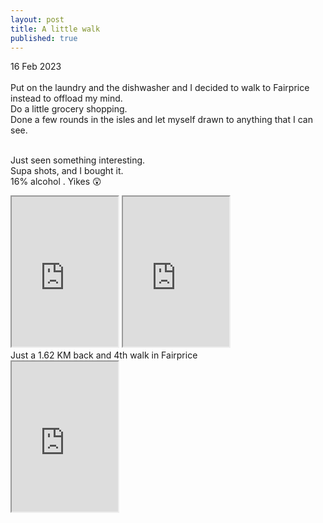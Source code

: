```yaml
---
layout: post
title: A little walk
published: true
---
```

16 Feb 2023
<br>
<br>
Put on the laundry and the dishwasher and I decided to walk to Fairprice instead to offload my mind.
<br>
Do a little grocery shopping.
<br>
Done a few rounds in the isles and let myself drawn to anything that I can see.
<br>
<br>
<!--more-->
Just seen something interesting.
<br>
Supa shots, and I bought it.
<br>
16% alcohol . Yikes 😲
<br>
<iframe src="https://drive.google.com/file/d/1ri8RBPMAEppnhqVFY1n0p3XY5z73kZiI/preview" width="170" height="240" allow="autoplay"></iframe>
<iframe src="https://drive.google.com/file/d/1hAFxP84WfN1bwYZREjjJ5fcCi-a_OwRn/preview" width="170" height="240" allow="autoplay"></iframe>
<br>
Just a 1.62 KM back and 4th walk in Fairprice
<br>
<iframe src="https://drive.google.com/file/d/1Sj5QJCEdU_VE8hWkeHxn2brhXOz2mnAM/preview" width="170" height="240" allow="autoplay"></iframe>
